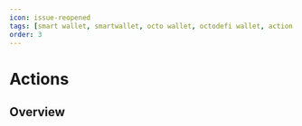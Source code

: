 ```yaml
---
icon: issue-reopened
tags: [smart wallet, smartwallet, octo wallet, octodefi wallet, action contract]
order: 3
---
```


# Actions

## Overview
